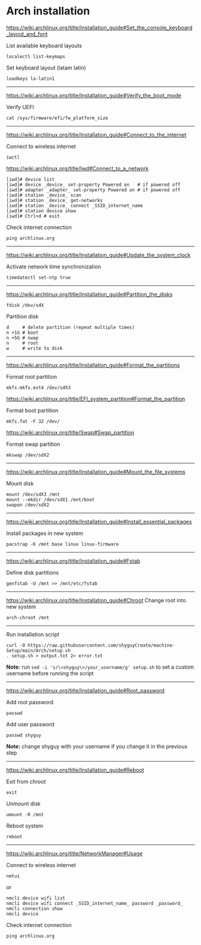 # Arch installation

https://wiki.archlinux.org/title/Installation_guide#Set_the_console_keyboard_layout_and_font

List available keyboard layouts

```
localectl list-keymaps
```

Set keyboard layout (latam latin)

```
loadkeys la-latin1
```

---

https://wiki.archlinux.org/title/Installation_guide#Verify_the_boot_mode

Verify UEFI

```
cat /sys/firmware/efi/fw_platform_size
```

---

https://wiki.archlinux.org/title/Installation_guide#Connect_to_the_internet

Connect to wireless internet

```
iwctl
```

https://wiki.archlinux.org/title/Iwd#Connect_to_a_network

```
[iwd]# device list
[iwd]# device _device_ set-property Powered on   # if powered off
[iwd]# adapter _adapter_ set-property Powered on # if powered off
[iwd]# station _device_ scan
[iwd]# station _device_ get-networks
[iwd]# station _device_ connect _SSID_internet_name
[iwd]# station device show
[iwd]# Ctrl+d # exit
```

Check internet connection

```
ping archlinux.org
```

---

https://wiki.archlinux.org/title/Installation_guide#Update_the_system_clock

Activate network time synchronization

```
timedatectl set-ntp true
```

---

https://wiki.archlinux.org/title/Installation_guide#Partition_the_disks

```
fdisk /dev/sdX
```

Partition disk

```
d     # delete partition (repeat multiple times)
n +1G # boot
n +5G # swap
n     # root
w     # write to disk
```

---

https://wiki.archlinux.org/title/Installation_guide#Format_the_partitions

Format root partition

```
mkfs.mkfs.ext4 /dev/sdX3
```

https://wiki.archlinux.org/title/EFI_system_partition#Format_the_partition

Format boot partition

```
mkfs.fat -F 32 /dev/
```

https://wiki.archlinux.org/title/Swap#Swap_partition

Format swap partition

```
mkswap /dev/sdX2
```

---

https://wiki.archlinux.org/title/Installation_guide#Mount_the_file_systems

Mount disk

```
mount /dev/sdX3 /mnt
mount --mkdir /dev/sdX1 /mnt/boot
swapon /dev/sdX2
```

---

https://wiki.archlinux.org/title/Installation_guide#Install_essential_packages

Install packages in new system

```
pacstrap -K /mnt base linux linux-firmware
```

---

https://wiki.archlinux.org/title/Installation_guide#Fstab

Define disk partitions

```
genfstab -U /mnt >> /mnt/etc/fstab
```

---

https://wiki.archlinux.org/title/Installation_guide#Chroot
Change root into new system

```
arch-chroot /mnt
```

---

Run installation script

```
curl -O https://raw.githubusercontent.com/shyguyCreate/machine-Setup/main/Arch/setup.sh
. setup.sh > output.txt 2> error.txt
```

**Note:** run `sed -i 's/\<shyguy\>/your_username/g' setup.sh` to set a custom username before running the script

---

https://wiki.archlinux.org/title/Installation_guide#Root_password

Add root password

```
passwd
```

Add user password

```
passwd shyguy
```

**Note:** change shyguy with your username if you change it in the previous step

---

https://wiki.archlinux.org/title/Installation_guide#Reboot

Exit from chroot

```
exit
```

Unmount disk

```
umount -R /mnt
```

Reboot system

```
reboot
```

---

https://wiki.archlinux.org/title/NetworkManager#Usage

Connect to wireless internet

```
nmtui
```

or

```
nmcli device wifi list
nmcli device wifi connect _SSID_internet_name_ password _password_
nmcli connection show
nmcli device
```

Check internet connection

```
ping archlinux.org
```
